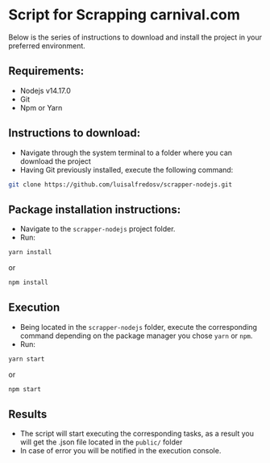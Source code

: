 # Script for Scrapping carnival.com

Below is the series of instructions to download and install the project in your preferred environment.

## Requirements:
 - Nodejs v14.17.0
 - Git
 - Npm or Yarn

## Instructions to download:
- Navigate through the system terminal to a folder where you can download the project
- Having Git previously installed, execute the following command:

```bash
git clone https://github.com/luisalfredosv/scrapper-nodejs.git
```

## Package installation instructions:

- Navigate to the ```scrapper-nodejs``` project folder.
- Run:
```bash
yarn install
```
or
```bash
npm install
```

## Execution

- Being located in the ```scrapper-nodejs``` folder, execute the corresponding command depending on the package manager you chose ```yarn``` or ```npm```.
- Run:
```bash
yarn start
```
or
```bash
npm start
```
## Results

- The script will start executing the corresponding tasks, as a result you will get the .json file located in the ```public/``` folder
- In case of error you will be notified in the execution console.
